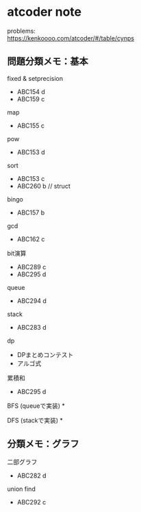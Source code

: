 # atcoder note

problems:  
https://kenkoooo.com/atcoder/#/table/cynps

## 問題分類メモ：基本

fixed & setprecision
* ABC154 d
* ABC159 c

map
* ABC155 c

pow
* ABC153 d

sort
* ABC153 c
* ABC260 b // struct

bingo
* ABC157 b

gcd
* ABC162 c

bit演算
* ABC289 c
* ABC295 d

queue
* ABC294 d

stack
* ABC283 d

dp
* DPまとめコンテスト
* アルゴ式

累積和
* ABC295 d

BFS (queueで実装)
* 

DFS (stackで実装)
* 

## 分類メモ：グラフ

二部グラフ
* ABC282 d

union find
* ABC292 c
